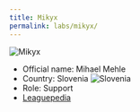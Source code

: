 ```yaml
---
title: Mikyx
permalink: labs/mikyx/
---
```

![Mikyx](https://gamepedia.cursecdn.com/lolesports_gamepedia_en/c/cf/G2_Mikyx_2019_WC.png)
- Official name: Mihael Mehle
- Country: Slovenia
![Slovenia](https://upload.wikimedia.org/wikipedia/commons/thumb/f/f0/Flag_of_Slovenia.svg/1200px-Flag_of_Slovenia.svg.png)
- Role: Support
- [Leaguepedia](https://lol.fandom.com/wiki/Mikyx)